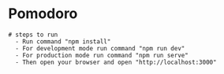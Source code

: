 # Pomodoro
    # steps to run
      - Run command "npm install"
      - For development mode run command "npm run dev"
      - For production mode run command "npm run serve"
      - Then open your browser and open "http://localhost:3000"
